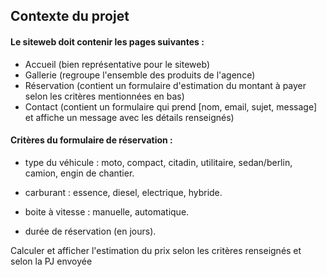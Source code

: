 ## Contexte du projet

#### Le siteweb doit contenir les pages suivantes :

* Accueil (bien représentative pour le siteweb)
* Gallerie (regroupe l'ensemble des produits de l'agence)
* Réservation (contient un formulaire d'estimation du montant à payer selon les critères mentionnées en bas)
* Contact (contient un formulaire qui prend [nom, email, sujet, message] et affiche un message avec les détails renseignés)
​

#### Critères du formulaire de réservation :

* type du véhicule : moto, compact, citadin, utilitaire, sedan/berlin, camion, engin de chantier.

* carburant : essence, diesel, electrique, hybride.

* boite à vitesse : manuelle, automatique.

* durée de réservation (en jours).

Calculer et afficher l'estimation du prix selon les critères renseignés et selon la PJ envoyée

